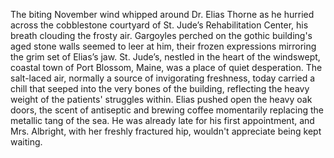 The biting November wind whipped around Dr. Elias Thorne as he hurried across the cobblestone courtyard of St. Jude’s Rehabilitation Center, his breath clouding the frosty air.  Gargoyles perched on the gothic building's aged stone walls seemed to leer at him, their frozen expressions mirroring the grim set of Elias’s jaw. St. Jude’s, nestled in the heart of the windswept, coastal town of Port Blossom, Maine, was a place of quiet desperation. The salt-laced air, normally a source of invigorating freshness, today carried a chill that seeped into the very bones of the building, reflecting the heavy weight of the patients' struggles within. Elias pushed open the heavy oak doors, the scent of antiseptic and brewing coffee momentarily replacing the metallic tang of the sea.  He was already late for his first appointment, and Mrs. Albright, with her freshly fractured hip, wouldn't appreciate being kept waiting.  
